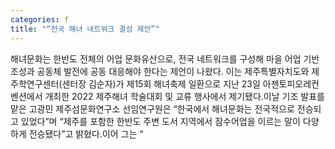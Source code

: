 ```yaml
---
categories: f
title: "“전국 해녀 네트워크 결성 제안”"
---
```

해녀문화는 한반도 전체의 어업 문화유산으로, 전국 네트워크를 구성해 마을 어업 기반 조성과 공동체 발전에 공동 대응해야 한다는 제언이 나왔다. 이는 제주특별자치도와 제주학연구센터(센터장 김순자)가 제15회 해녀축제 일환으로 지난 23일 아젠토피오레컨벤션에서 개최한 2022 제주해녀 학술대회 및 교류 행사에서 제기됐다.이날 기조 발표를 맡은 고광민 제주섬문화연구소 선임연구원은 “한국에서 해녀문화는 전국적으로 전승되고 있었다”며 “제주를 포함한 한반도 주변 도서 지역에서 잠수어업을 이르는 말이 다양하게 전승됐다”고 밝혔다.이어 그는 “
